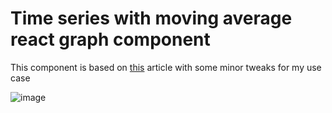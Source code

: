 # Time series with moving average react graph component
This component is based on [this](https://www.react-graph-gallery.com/example/timeseries-moving-average) article with some minor tweaks for my use case 


![image](https://github.com/user-attachments/assets/072804ab-bdcf-4d31-a6e3-1b41b4850fbc)
